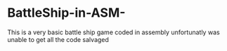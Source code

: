 # BattleShip-in-ASM-
This is a very basic battle ship game coded in assembly
unfortunatly was unable to get all the code salvaged
